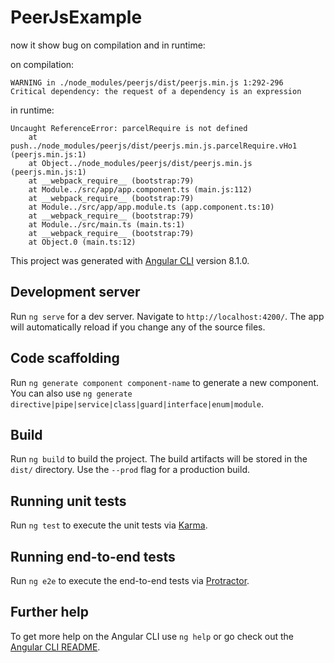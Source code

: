 # PeerJsExample

now it show bug on compilation and in runtime:

on compilation:

```
WARNING in ./node_modules/peerjs/dist/peerjs.min.js 1:292-296
Critical dependency: the request of a dependency is an expression
```

in runtime:

```
Uncaught ReferenceError: parcelRequire is not defined
    at push../node_modules/peerjs/dist/peerjs.min.js.parcelRequire.vHo1 (peerjs.min.js:1)
    at Object../node_modules/peerjs/dist/peerjs.min.js (peerjs.min.js:1)
    at __webpack_require__ (bootstrap:79)
    at Module../src/app/app.component.ts (main.js:112)
    at __webpack_require__ (bootstrap:79)
    at Module../src/app/app.module.ts (app.component.ts:10)
    at __webpack_require__ (bootstrap:79)
    at Module../src/main.ts (main.ts:1)
    at __webpack_require__ (bootstrap:79)
    at Object.0 (main.ts:12)
```



This project was generated with [Angular CLI](https://github.com/angular/angular-cli) version 8.1.0.

## Development server

Run `ng serve` for a dev server. Navigate to `http://localhost:4200/`. The app will automatically reload if you change any of the source files.

## Code scaffolding

Run `ng generate component component-name` to generate a new component. You can also use `ng generate directive|pipe|service|class|guard|interface|enum|module`.

## Build

Run `ng build` to build the project. The build artifacts will be stored in the `dist/` directory. Use the `--prod` flag for a production build.

## Running unit tests

Run `ng test` to execute the unit tests via [Karma](https://karma-runner.github.io).

## Running end-to-end tests

Run `ng e2e` to execute the end-to-end tests via [Protractor](http://www.protractortest.org/).

## Further help

To get more help on the Angular CLI use `ng help` or go check out the [Angular CLI README](https://github.com/angular/angular-cli/blob/master/README.md).
